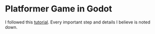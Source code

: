 # Platformer Game in Godot
I followed this [tutorial](https://www.youtube.com/watch?v=2ifq1k-B0oY). Every important step and details I believe is noted down.

